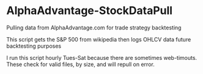 # AlphaAdvantage-StockDataPull
Pulling data from AlphaAdvantage.com for trade strategy backtesting

This script gets the S&P 500 from wikipedia then logs OHLCV data future backtesting purposes

I run this script hourly Tues-Sat because there are sometimes web-timouts.  These check for valid files, by size, and will repull on error.
